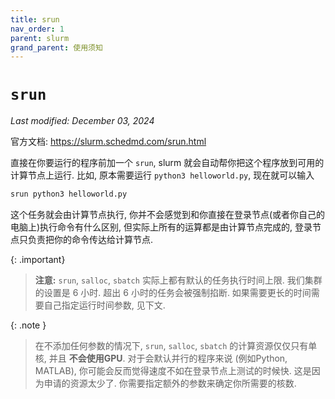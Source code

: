```yaml
---
title: srun
nav_order: 1
parent: slurm
grand_parent: 使用须知
---
```

# `srun`
*Last modified: December 03, 2024*

官方文档: <https://slurm.schedmd.com/srun.html>

直接在你要运行的程序前加一个 `srun`, slurm 就会自动帮你把这个程序放到可用的计算节点上运行. 比如, 原本需要运行 `python3 helloworld.py`, 现在就可以输入

~~~ bash
srun python3 helloworld.py
~~~

这个任务就会由计算节点执行, 你并不会感觉到和你直接在登录节点(或者你自己的电脑上)执行命令有什么区别, 但实际上所有的运算都是由计算节点完成的, 登录节点只负责把你的命令传达给计算节点.

{: .important}
> **注意:** `srun`, `salloc`, `sbatch` 实际上都有默认的任务执行时间上限. 我们集群的设置是 6 小时. 超出 6 小时的任务会被强制掐断. 如果需要更长的时间需要自己指定运行时间参数, 见下文.
>

{: .note }
> 在不添加任何参数的情况下, `srun`, `salloc`, `sbatch` 的计算资源仅仅只有单核, 并且 **不会使用GPU**. 对于会默认并行的程序来说 (例如Python, MATLAB), 你可能会反而觉得速度不如在登录节点上测试的时候快. 这是因为申请的资源太少了. 你需要指定额外的参数来确定你所需要的核数.